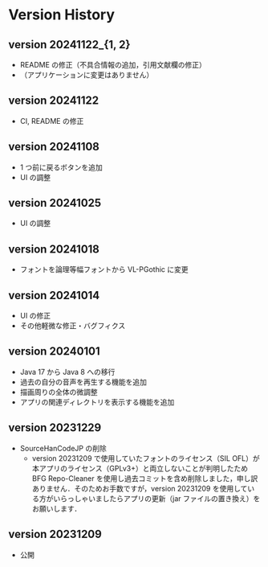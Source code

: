 # Version History

## version 20241122_\{1, 2\}

* README の修正（不具合情報の追加，引用文献欄の修正）
* （アプリケーションに変更はありません）

## version 20241122

* CI, README の修正

## version 20241108

* 1 つ前に戻るボタンを追加
* UI の調整

## version 20241025

* UI の調整

## version 20241018

* フォントを論理等幅フォントから VL-PGothic に変更

## version 20241014

* UI の修正
* その他軽微な修正・バグフィクス

## version 20240101

* Java 17 から Java 8 への移行
* 過去の自分の音声を再生する機能を追加
* 描画周りの全体の微調整
* アプリの関連ディレクトリを表示する機能を追加

## version 20231229

* SourceHanCodeJP の削除
    * version 20231209 で使用していたフォントのライセンス（SIL OFL）が本アプリのライセンス（GPLv3+）と両立しないことが判明したため BFG Repo-Cleaner を使用し過去コミットを含め削除しました，申し訳ありません．そのためお手数ですが，version 20231209 を使用している方がいらっしゃいましたらアプリの更新（jar ファイルの置き換え）をお願いします．

## version 20231209

* 公開
